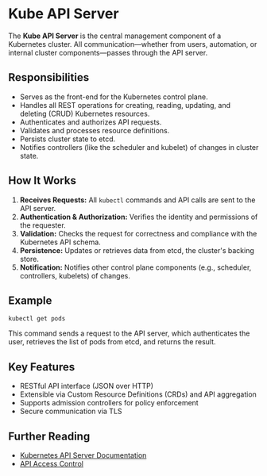 # Kube API Server

The **Kube API Server** is the central management component of a Kubernetes cluster. All communication—whether from users, automation, or internal cluster components—passes through the API server.

## Responsibilities

- Serves as the front-end for the Kubernetes control plane.
- Handles all REST operations for creating, reading, updating, and deleting (CRUD) Kubernetes resources.
- Authenticates and authorizes API requests.
- Validates and processes resource definitions.
- Persists cluster state to etcd.
- Notifies controllers (like the scheduler and kubelet) of changes in cluster state.

## How It Works

1. **Receives Requests:** All `kubectl` commands and API calls are sent to the API server.
2. **Authentication & Authorization:** Verifies the identity and permissions of the requester.
3. **Validation:** Checks the request for correctness and compliance with the Kubernetes API schema.
4. **Persistence:** Updates or retrieves data from etcd, the cluster's backing store.
5. **Notification:** Notifies other control plane components (e.g., scheduler, controllers, kubelets) of changes.

## Example

```shell
kubectl get pods
```
This command sends a request to the API server, which authenticates the user, retrieves the list of pods from etcd, and returns the result.

## Key Features

- RESTful API interface (JSON over HTTP)
- Extensible via Custom Resource Definitions (CRDs) and API aggregation
- Supports admission controllers for policy enforcement
- Secure communication via TLS

## Further Reading

- [Kubernetes API Server Documentation](https://kubernetes.io/docs/concepts/overview/components/#kube-apiserver)
- [API Access Control](https://kubernetes.io/docs/reference/access-authn-authz/)
